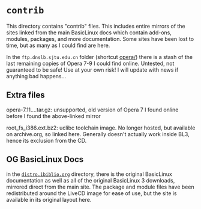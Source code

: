 # `contrib`

This directory contains "contrib" files. This includes entire mirrors of the sites linked from the main BasicLinux docs which contain add-ons, modules, packages, and more documentation. Some sites have been lost to time, but as many as I could find are here.

In the `ftp.dnslb.sjtu.edu.cn` folder (shortcut [opera/](./opera)) there is a stash of the last remaining copies of Opera 7-9 I could find online. Untested, not guaranteed to be safe! Use at your own risk! I will update with news if anything bad happens...

## Extra files

opera-7.11....tar.gz: unsupported, old version of Opera 7 I found online before I found the above-linked mirror

root_fs_i386.ext.bz2: uclibc toolchain image. No longer hosted, but available on archive.org, so linked here. Generally doesn't actually work inside BL3, hence its exclusion from the CD.

## OG BasicLinux Docs

in the [`distro.ibiblio.org`](./distro.ibiblio.org/baslinux/) directory, there is the original BasicLinux documentation as well as all of the original BasicLinux 3 downloads, mirrored direct from the main site. The package and module files have been redistributed around the LiveCD image for ease of use, but the site is available in its original layout here.
